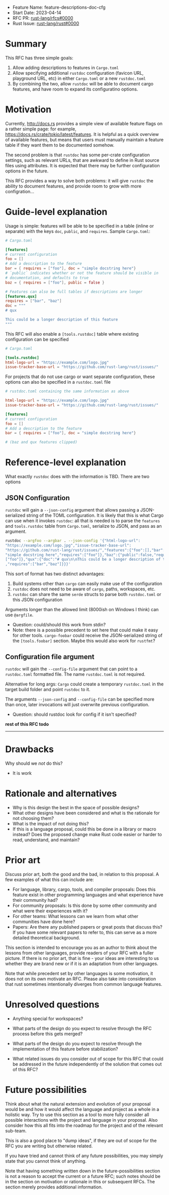 - Feature Name: feature-descriptions-doc-cfg
- Start Date: 2023-04-14
- RFC PR: [rust-lang/rfcs#0000](https://github.com/rust-lang/rfcs/pull/3416)
- Rust Issue: [rust-lang/rust#0000](https://github.com/rust-lang/rust/issues/0000)

# Summary
[summary]: #summary

This RFC has three simple goals:

1. Allow adding descriptions to features in `Cargo.toml`
2. Allow specifying additional `rustdoc` configuration (favicon URL, playground
   URL, etc) in either `Cargo.toml` or a new `rustdoc.toml`
3. By combining the two, allow `rustdoc` will be able to document cargo
   features, and have room to expand its configuratino options.

# Motivation
[motivation]: #motivation

Currently, <http://docs.rs> provides a simple view of available feature flags on
a rather simple page: for example,
<https://docs.rs/crate/tokio/latest/features>. It is helpful as a quick overview
of available features, but means that users must manually maintain a feature
table if they want them to be documented somehow.

The second problem is that `rustdoc` has some per-crate configuration settings,
such as relevant URLs, that are awkward to define in Rust source files using
attributes. It is expected that there may be further configuration options in
the future.

This RFC provides a way to solve both problems: it will give `rustdoc` the
ability to document features, and provide room to grow with more configration...

# Guide-level explanation
[guide-level-explanation]: #guide-level-explanation

Usage is simple: features will be able to be specified in a table (inline or
separate) with the keys `doc`, `public`, and `requires`. Sample `Cargo.toml`:

```toml
# Cargo.toml

[features]
# current configuration
foo = []
# Add a description to the feature
bar = { requires = ["foo"], doc = "simple docstring here"}
# `public` indicates whether or not the feature should be visible in
# documentation, and defaults to true
baz = { requires = ["foo"], public = false }

# Features can also be full tables if descriptions are longer
[features.qux]
requires = ["bar", "baz"]
doc = """
# qux

This could be a longer description of this feature
"""
```

This RFC will also enable a `[tools.rustdoc]` table where existing configuration
can be specified

```toml
# Cargo.toml

[tools.rustdoc]
html-logo-url = "https://example.com/logo.jpg"
issue-tracker-base-url = "https://github.com/rust-lang/rust/issues/"
```

For projects that do not use cargo or want separate configuration, these options
can also be specified in a `rustdoc.toml` file

```toml
# rustdoc.toml containing the same information as above

html-logo-url = "https://example.com/logo.jpg"
issue-tracker-base-url = "https://github.com/rust-lang/rust/issues/"

[features]
# current configuration
foo = []
# Add a description to the feature
bar = { requires = ["foo"], doc = "simple docstring here"}

# (baz and qux features clipped)
```

# Reference-level explanation
[reference-level-explanation]: #reference-level-explanation

What exactly `rustdoc` does with the information is TBD. There are two options 

## JSON Configuration

`rustdoc` will gain a `--json-config` argument that allows passing a
JSON-serialized string of the TOML configuration. It is likely that this is what
Cargo can use when it invokes `rustdoc`: all that is needed is to parse the
`features` and `tools.rustdoc` table from `Cargo.toml`, serialize to JSON, and
pass as an argument.

```sh
rustdoc --argfoo --argbar . --json-config '{"html-logo-url":
"https://example.com/logo.jpg","issue-tracker-base-url":
"https://github.com/rust-lang/rust/issues/","features":{"foo":[],"bar":{"doc":
"simple docstring here","requires":["foo"]},"baz":{"public":false,"requires":
["foo"]},"qux":{"doc":"# qux\n\nThis could be a longer description of this feature\n"
,"requires":["bar","baz"]}}}'
```

This sort of format has two distinct advantages:

1. Build systems other than `cargo` can easily make use of the configuration
2. `rustdoc` does not need to be aware of `cargo`, paths, workspaces, etc.
3. `rustdoc` can share the same `serde` structs to parse both `rustdoc.toml` or
   this JSON configuration

Arguments longer than the allowed limit (8000ish on Windows I think) can use
`@argfile`.

- Question: could/should this work from stdin?
- Note: there is a possible precedent to set here that could make it easy for
  other tools. `cargo-foobar` could receive the JSON-serialized string of the
  `[tools.foobar]` section. Maybe this would also work for `rustfmt`?

## Configuration file argument

`rustdoc` will gain the `--config-file` argument that can point to a
`rustdoc.toml` formatted file. The name `rustdoc.toml` is not required.

Alternative for long args: `Cargo` could create a temporary `rustdoc.toml` in
the target build folder and point `rustdoc` to it.

The arguments `--json-config` and `--config-file` can be specified more than
once, later invocations will just overwrite previous configuration.

- Question: should rustdoc look for config if it isn't specified?


**rest of this RFC todo**

---

# Drawbacks
[drawbacks]: #drawbacks

Why should we *not* do this?

- It is work

# Rationale and alternatives
[rationale-and-alternatives]: #rationale-and-alternatives

- Why is this design the best in the space of possible designs?
- What other designs have been considered and what is the rationale for not choosing them?
- What is the impact of not doing this?
- If this is a language proposal, could this be done in a library or macro instead? Does the proposed change make Rust code easier or harder to read, understand, and maintain?

# Prior art
[prior-art]: #prior-art

Discuss prior art, both the good and the bad, in relation to this proposal.
A few examples of what this can include are:

- For language, library, cargo, tools, and compiler proposals: Does this feature exist in other programming languages and what experience have their community had?
- For community proposals: Is this done by some other community and what were their experiences with it?
- For other teams: What lessons can we learn from what other communities have done here?
- Papers: Are there any published papers or great posts that discuss this? If you have some relevant papers to refer to, this can serve as a more detailed theoretical background.

This section is intended to encourage you as an author to think about the lessons from other languages, provide readers of your RFC with a fuller picture.
If there is no prior art, that is fine - your ideas are interesting to us whether they are brand new or if it is an adaptation from other languages.

Note that while precedent set by other languages is some motivation, it does not on its own motivate an RFC.
Please also take into consideration that rust sometimes intentionally diverges from common language features.

# Unresolved questions
[unresolved-questions]: #unresolved-questions

- Anything special for workspaces?

- What parts of the design do you expect to resolve through the RFC process before this gets merged?
- What parts of the design do you expect to resolve through the implementation of this feature before stabilization?
- What related issues do you consider out of scope for this RFC that could be addressed in the future independently of the solution that comes out of this RFC?

# Future possibilities
[future-possibilities]: #future-possibilities

Think about what the natural extension and evolution of your proposal would
be and how it would affect the language and project as a whole in a holistic
way. Try to use this section as a tool to more fully consider all possible
interactions with the project and language in your proposal.
Also consider how this all fits into the roadmap for the project
and of the relevant sub-team.

This is also a good place to "dump ideas", if they are out of scope for the
RFC you are writing but otherwise related.

If you have tried and cannot think of any future possibilities,
you may simply state that you cannot think of anything.

Note that having something written down in the future-possibilities section
is not a reason to accept the current or a future RFC; such notes should be
in the section on motivation or rationale in this or subsequent RFCs.
The section merely provides additional information.
